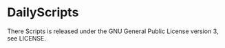DailyScripts
============
There Scripts is released under the GNU General Public License version 3, see LICENSE.
